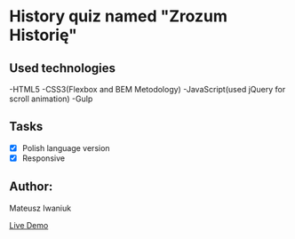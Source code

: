 # History quiz named "Zrozum Historię"
## Used technologies 
-HTML5
-CSS3(Flexbox and BEM Metodology)
-JavaScript(used jQuery for scroll animation)
-Gulp

## Tasks
- [x] Polish language version
- [x] Responsive

## Author:
Mateusz Iwaniuk

[Live Demo](https://iwaniukooo11.github.io/history-quiz/dist/)


